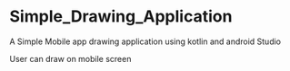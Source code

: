 # Simple_Drawing_Application
A Simple Mobile app drawing application using kotlin and android Studio

User can draw on mobile screen
